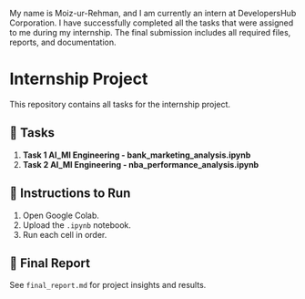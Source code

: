 My name is Moiz-ur-Rehman, and I am currently an intern at DevelopersHub Corporation. I have successfully completed all the tasks that were assigned to me during my internship. The final submission includes all required files, reports, and documentation.

# Internship Project

This repository contains all tasks for the internship project.

## 📌 Tasks

1. **Task 1 AI_MI Engineering - bank_marketing_analysis.ipynb** 
2. **Task 2 AI_MI Engineering - nba_performance_analysis.ipynb**

## 📌 Instructions to Run

1. Open Google Colab.
2. Upload the `.ipynb` notebook.
3. Run each cell in order.

## 📌 Final Report

See `final_report.md` for project insights and results.

